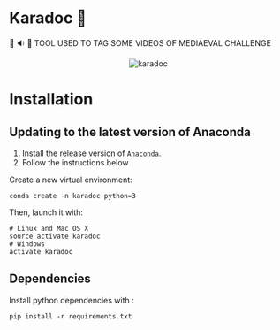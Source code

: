 # Karadoc :hamburger:

:movie_camera: :sound: :page_facing_up: TOOL USED TO TAG SOME VIDEOS OF MEDIAEVAL CHALLENGE

<p align="center">
	<img alt="karadoc" src="https://pbs.twimg.com/profile_images/650415117570543616/C7Y4mLPk.jpg">
</p>

# Installation

## Updating to the latest version of Anaconda

1. Install the release version of [`Anaconda`](https://www.continuum.io/downloads).
2. Follow the instructions below

Create a new virtual environment:
```
conda create -n karadoc python=3
```
Then, launch it with:
```
# Linux and Mac OS X
source activate karadoc
# Windows
activate karadoc
```

## Dependencies

Install python dependencies with :
```
pip install -r requirements.txt
```
